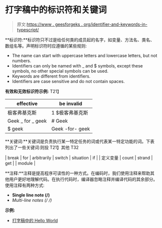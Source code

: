# 打字稿中的标识符和关键词

> 原文:[https://www . geesforgeks . org/identifier-and-keywords-in-typescript/](https://www.geeksforgeeks.org/identifiers-and-keywords-in-typescript/)

**标识符:**标识符只不过是给任何类的成员起的名字，如变量、方法名、类名、数组名等。声明标识符时应遵循的某些规则:

*   The name can start with uppercase letters and lowercase letters, but not numbers.
*   Identifiers can only be named with _ and $ symbols, except these symbols, no other special symbols can be used.
*   Keywords are different from identifiers.
*   Identifiers are case sensitive and do not contain spaces.

**有效和无效标识符示例:** T21】

| effective | be invalid |
| --- | --- |
| 极客弗基克斯 | 1 $极客弗基克斯 |
| Geek _ for _ geek | # Geek |
| $ geek | Geek -for- geek |

**关键词:**关键词是负责执行某一特定任务的词或代表某一特定功能的词。下表列出了一些关键词:则投 T21】其他 T32

| break | for | arbitrarily | switch | situation | if |
| 定义变量 | count | strand | get |
| module |

**注释:**注释是提高程序可读性的一种方式。在编码时，我们使用注释来帮助其他用户更好地理解代码。在执行代码时，编译器忽略注释并编译代码的其余部分。使用注释有两种方式:

*   **Single line note (/)**
*   **Multi-line notes (/* */)**

**示例:**

*   [打字稿中的 Hello World](https://www.geeksforgeeks.org/hello-world-in-typescript-language/)